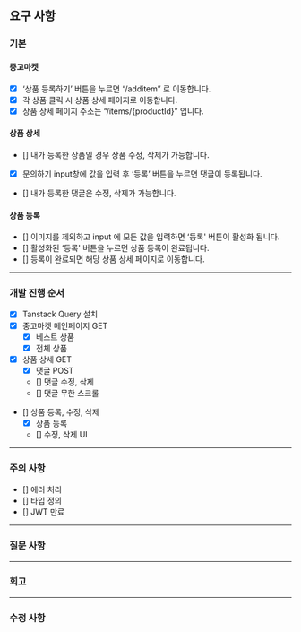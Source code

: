 ## 요구 사항

### 기본

#### 중고마켓

- [x] ‘상품 등록하기’ 버튼을 누르면 “/additem” 로 이동합니다.
- [x] 각 상품 클릭 시 상품 상세 페이지로 이동합니다.
- [x] 상품 상세 페이지 주소는 “/items/{productId}” 입니다.

#### 상품 상세

- [] 내가 등록한 상품일 경우 상품 수정, 삭제가 가능합니다.
- [x] 문의하기 input창에 값을 입력 후 ‘등록’ 버튼을 누르면 댓글이 등록됩니다.
- [] 내가 등록한 댓글은 수정, 삭제가 가능합니다.

#### 상품 등록

- [] 이미지를 제외하고 input 에 모든 값을 입력하면 ‘등록' 버튼이 활성화 됩니다.
- [] 활성화된 ‘등록' 버튼을 누르면 상품 등록이 완료됩니다.
- [] 등록이 완료되면 해당 상품 상세 페이지로 이동합니다.

---

### 개발 진행 순서

- [x] Tanstack Query 설치
- [x] 중고마켓 메인페이지 GET
  - [x] 베스트 상품
  - [x] 전체 상품
- [x] 상품 상세 GET
  - [x] 댓글 POST
  - [] 댓글 수정, 삭제
  - [] 댓글 무한 스크롤
- [] 상품 등록, 수정, 삭제
  - [x] 상품 등록
  - [] 수정, 삭제 UI

---

### 주의 사항

- [] 에러 처리
- [] 타입 정의
- [] JWT 만료

---

### 질문 사항

---

### 회고

---

### 수정 사항
